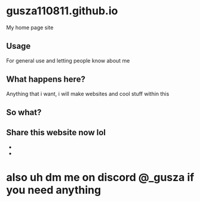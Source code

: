 # gusza110811.github.io
My home page site

## Usage
For general use and letting people know about me

## What happens here?
Anything that i want, i will make websites and cool stuff within this

## So what?
Share this website now lol
-
-
-
# also uh dm me on discord @_gusza if you need anything

